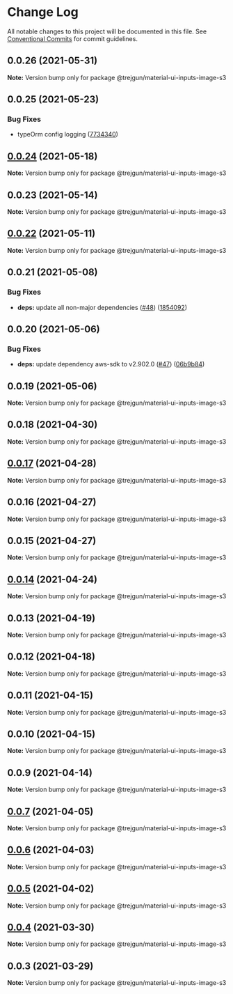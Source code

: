 # Change Log

All notable changes to this project will be documented in this file.
See [Conventional Commits](https://conventionalcommits.org) for commit guidelines.

## 0.0.26 (2021-05-31)

**Note:** Version bump only for package @trejgun/material-ui-inputs-image-s3





## 0.0.25 (2021-05-23)


### Bug Fixes

* typeOrm config logging ([7734340](https://github.com/trejgun/common-packages/commit/77343402c7e0c63d3d19bfc55df29b961f68eaaa))





## [0.0.24](https://github.com/trejgun/common-packages/compare/@trejgun/material-ui-inputs-image-s3@0.0.23...@trejgun/material-ui-inputs-image-s3@0.0.24) (2021-05-18)

**Note:** Version bump only for package @trejgun/material-ui-inputs-image-s3





## 0.0.23 (2021-05-14)

**Note:** Version bump only for package @trejgun/material-ui-inputs-image-s3





## [0.0.22](https://github.com/trejgun/common-packages/compare/@trejgun/material-ui-inputs-image-s3@0.0.21...@trejgun/material-ui-inputs-image-s3@0.0.22) (2021-05-11)

**Note:** Version bump only for package @trejgun/material-ui-inputs-image-s3





## 0.0.21 (2021-05-08)


### Bug Fixes

* **deps:** update all non-major dependencies ([#48](https://github.com/trejgun/common-packages/issues/48)) ([1854092](https://github.com/trejgun/common-packages/commit/1854092c4d51e9ec43aa1d75bb43037c21b11630))





## 0.0.20 (2021-05-06)


### Bug Fixes

* **deps:** update dependency aws-sdk to v2.902.0 ([#47](https://github.com/trejgun/common-packages/issues/47)) ([06b9b84](https://github.com/trejgun/common-packages/commit/06b9b845709c6eb67b7e04277f86ecb9bf19fc73))





## 0.0.19 (2021-05-06)

**Note:** Version bump only for package @trejgun/material-ui-inputs-image-s3





## 0.0.18 (2021-04-30)

**Note:** Version bump only for package @trejgun/material-ui-inputs-image-s3





## [0.0.17](https://github.com/trejgun/common-packages/compare/@trejgun/material-ui-inputs-image-s3@0.0.16...@trejgun/material-ui-inputs-image-s3@0.0.17) (2021-04-28)

**Note:** Version bump only for package @trejgun/material-ui-inputs-image-s3





## 0.0.16 (2021-04-27)

**Note:** Version bump only for package @trejgun/material-ui-inputs-image-s3





## 0.0.15 (2021-04-27)

**Note:** Version bump only for package @trejgun/material-ui-inputs-image-s3





## [0.0.14](https://github.com/trejgun/common-packages/compare/@trejgun/material-ui-inputs-image-s3@0.0.13...@trejgun/material-ui-inputs-image-s3@0.0.14) (2021-04-24)

**Note:** Version bump only for package @trejgun/material-ui-inputs-image-s3





## 0.0.13 (2021-04-19)

**Note:** Version bump only for package @trejgun/material-ui-inputs-image-s3





## 0.0.12 (2021-04-18)

**Note:** Version bump only for package @trejgun/material-ui-inputs-image-s3





## 0.0.11 (2021-04-15)

**Note:** Version bump only for package @trejgun/material-ui-inputs-image-s3





## 0.0.10 (2021-04-15)

**Note:** Version bump only for package @trejgun/material-ui-inputs-image-s3





## 0.0.9 (2021-04-14)

**Note:** Version bump only for package @trejgun/material-ui-inputs-image-s3





## [0.0.7](https://github.com/trejgun/common-packages/compare/@trejgun/material-ui-inputs-image-s3@0.0.6...@trejgun/material-ui-inputs-image-s3@0.0.7) (2021-04-05)

**Note:** Version bump only for package @trejgun/material-ui-inputs-image-s3





## [0.0.6](https://github.com/trejgun/common-packages/compare/@trejgun/material-ui-inputs-image-s3@0.0.5...@trejgun/material-ui-inputs-image-s3@0.0.6) (2021-04-03)

**Note:** Version bump only for package @trejgun/material-ui-inputs-image-s3





## [0.0.5](https://github.com/trejgun/common-packages/compare/@trejgun/material-ui-inputs-image-s3@0.0.4...@trejgun/material-ui-inputs-image-s3@0.0.5) (2021-04-02)

**Note:** Version bump only for package @trejgun/material-ui-inputs-image-s3





## [0.0.4](https://github.com/trejgun/common-packages/compare/@trejgun/material-ui-inputs-image-s3@0.0.3...@trejgun/material-ui-inputs-image-s3@0.0.4) (2021-03-30)

**Note:** Version bump only for package @trejgun/material-ui-inputs-image-s3





## 0.0.3 (2021-03-29)

**Note:** Version bump only for package @trejgun/material-ui-inputs-image-s3
